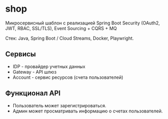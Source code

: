 # shop
Микросервисный шаблон с реализацией Spring Boot Security (OAuth2, JWT, RBAC, SSL/TLS), Event Sourcing + CQRS + MQ

Стек: Java, Spring Boot / Cloud Streams, Docker, Playwright.

## Сервисы

* IDP - провайдер учетных данных
* Gateway - API шлюз
* Account - сервис ресурсов (счета пользователей)


## Функционал API
* Пользователь может зарегистрироваться.
* Админ может просматривать информацию о счетах пользователей.
